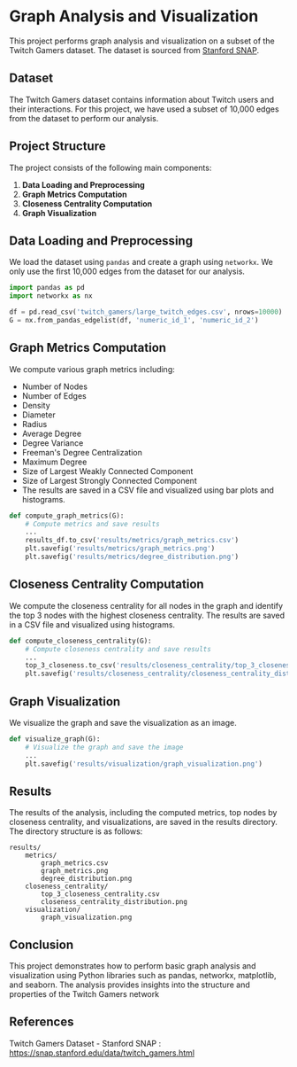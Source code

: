 # Graph Analysis and Visualization

This project performs graph analysis and visualization on a subset of the Twitch Gamers dataset. The dataset is sourced from [Stanford SNAP](https://snap.stanford.edu/data/twitch_gamers.html).

## Dataset

The Twitch Gamers dataset contains information about Twitch users and their interactions. For this project, we have used a subset of 10,000 edges from the dataset to perform our analysis.

## Project Structure

The project consists of the following main components:

1. **Data Loading and Preprocessing**
2. **Graph Metrics Computation**
3. **Closeness Centrality Computation**
4. **Graph Visualization**

## Data Loading and Preprocessing

We load the dataset using `pandas` and create a graph using `networkx`. We only use the first 10,000 edges from the dataset for our analysis.

```python
import pandas as pd
import networkx as nx

df = pd.read_csv('twitch_gamers/large_twitch_edges.csv', nrows=10000)
G = nx.from_pandas_edgelist(df, 'numeric_id_1', 'numeric_id_2')
```

## Graph Metrics Computation
We compute various graph metrics including:

- Number of Nodes
- Number of Edges
- Density
- Diameter
- Radius
- Average Degree
- Degree Variance
- Freeman's Degree Centralization
- Maximum Degree
- Size of Largest Weakly Connected Component
- Size of Largest Strongly Connected Component
- The results are saved in a CSV file and visualized using bar plots and histograms.

```python 
def compute_graph_metrics(G):
    # Compute metrics and save results
    ...
    results_df.to_csv('results/metrics/graph_metrics.csv')
    plt.savefig('results/metrics/graph_metrics.png')
    plt.savefig('results/metrics/degree_distribution.png')
```

## Closeness Centrality Computation
We compute the closeness centrality for all nodes in the graph and identify the top 3 nodes with the highest closeness centrality. The results are saved in a CSV file and visualized using histograms.

```python
def compute_closeness_centrality(G):
    # Compute closeness centrality and save results
    ...
    top_3_closeness.to_csv('results/closeness_centrality/top_3_closeness_centrality.csv', index=False)
    plt.savefig('results/closeness_centrality/closeness_centrality_distribution.png')
```

## Graph Visualization
We visualize the graph and save the visualization as an image.

```python
def visualize_graph(G):
    # Visualize the graph and save the image
    ...
    plt.savefig('results/visualization/graph_visualization.png')
```

## Results
The results of the analysis, including the computed metrics, top nodes by closeness centrality, and visualizations, are saved in the results directory. The directory structure is as follows:

```
results/
    metrics/
        graph_metrics.csv
        graph_metrics.png
        degree_distribution.png
    closeness_centrality/
        top_3_closeness_centrality.csv
        closeness_centrality_distribution.png
    visualization/
        graph_visualization.png
```

## Conclusion
This project demonstrates how to perform basic graph analysis and visualization using Python libraries such as pandas, networkx, matplotlib, and seaborn. The analysis provides insights into the structure and properties of the Twitch Gamers network

## References
Twitch Gamers Dataset - Stanford SNAP : https://snap.stanford.edu/data/twitch_gamers.html
